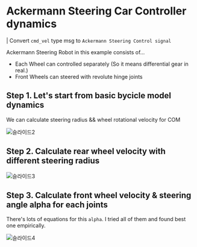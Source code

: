 # Ackermann Steering Car Controller dynamics

| Convert `cmd_vel` type msg to `Ackermann Steering Control signal`

Ackermann Steering Robot in this example consists of...
- Each Wheel can controlled separately (So it means differential gear in real.)
- Front Wheels can steered with revolute hinge joints 

## Step 1. Let's start from basic bycicle model dynamics

We can calculate steering radius && wheel rotational velocity for COM

![슬라이드2](https://user-images.githubusercontent.com/12381733/164608710-81e349d8-7ba0-4451-b133-07cdf30ec50d.png)

## Step 2. Calculate rear wheel velocity with different steering radius

![슬라이드3](https://user-images.githubusercontent.com/12381733/164608714-075d64fd-afc7-406a-b378-9301993a8de2.png)

## Step 3. Calculate front wheel velocity & steering angle alpha for each joints

There's lots of equations for this `alpha`. I tried all of them and found best one empirically.

![슬라이드4](https://user-images.githubusercontent.com/12381733/164608718-1df9c453-3a46-43a2-805c-d166a0311bff.png)

